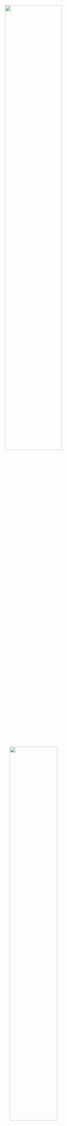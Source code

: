 <div align="center">
<img width = "60%" src="https://64.media.tumblr.com/530a3b9f2805d724a9863af25ddb8b35/0e39997d26b00f7f-ff/s1280x1920/e4a41eb428a3e9c6b572cc0c391d91ecd03f260f.pnj">
<img width = "55%" src="https://64.media.tumblr.com/e6467fe24e192aee5494f5dca029fef0/abd43fd6b15dc4e8-7b/s1280x1920/752eeedf1c5350bfa9c36664b72a38e50171a22b.pnj">
<img width = "60%" src="https://64.media.tumblr.com/639a0e3907df46c9b4af7375da481713/0e39997d26b00f7f-01/s1280x1920/493975f1030fdf0172ae29709cdb74f788c3996b.pnj">
<img width = "55%" src="https://64.media.tumblr.com/b170f3f7bd4ee3220ebf0cc7353abc7e/29814480d8c79126-8e/s640x960/a7b0cff1785b327eac650ba4f94c6646cc822552.pnj">
  
➥GOON
➠2003
➠He/Him
➠Married

<img width = "50%" src="https://media.discordapp.net/attachments/1315102096873361419/1355643612301365268/SIX_9692CCF7-C659-482B-8CE6-025B91A3565D.png?ex=67e9acff&is=67e85b7f&hm=e121d554e98af0e1253e6dbd4c45731a8a1144320c59031992c14e471f15673d&=&format=webp&quality=lossless&width=948&height=771">

─── Chronically AFK ── დ ── Whisp 2 Int ───

・┆✦ʚC+Hɞ✦ ┆・

۩❦۩¤═══¤ Profic ¤═══¤۩❦۩

≪ °Read Strawpage ≫ °❈° ≪ Leave a gimmick° ≫
<img width = "65%" src="https://media.discordapp.net/attachments/1315102096873361419/1355642926914342973/SIX_A9546011-CFB4-43C5-ADD4-3B768E1D0B6A.png?ex=67e9ac5c&is=67e85adc&hm=ddb7c930ee13af623f249936ae894f14540d772bb5d76f29209f0fd5246cdd61&=&format=webp&quality=lossless&width=1345&height=448">
<img width = "90%" src="https://64.media.tumblr.com/ec1557c4b8f6027f53eb7fdcbc5ee13d/74a182caf647fb15-b0/s1280x1920/696a6b7c23f429a668795b2f8cc3e5251190816f.pnj">
